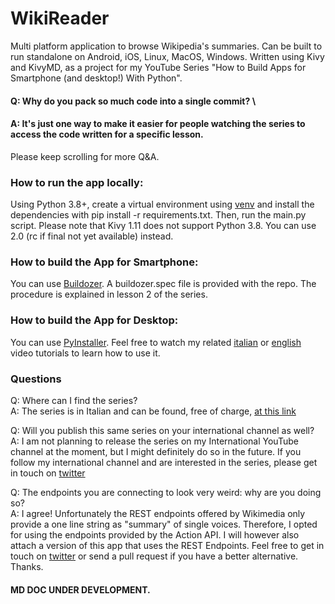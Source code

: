 # WikiReader
Multi platform application to browse Wikipedia's summaries. Can be built to run standalone on Android, iOS, Linux, MacOS, Windows. Written using Kivy and KivyMD, as a project for my YouTube Series "How to Build Apps for Smartphone (and desktop!) With Python".

#### Q: Why do you pack so much code into a single commit? \
#### A: It's just one way to make it easier for people watching the series to access the code written for a specific lesson.
Please keep scrolling for more Q&A.

### How to run the app locally:
Using Python 3.8+, create a virtual environment using [venv](https://docs.python.org/3/library/venv.html) and install the dependencies with pip install -r requirements.txt. Then, run the main.py script. Please note that Kivy 1.11 does not support Python 3.8. You can use 2.0 (rc if final not yet available) instead.


### How to build the App for Smartphone:
You can use [Buildozer](https://github.com/kivy/buildozer). A buildozer.spec file is provided with the repo. The procedure is explained in lesson 2 of the series.


### How to build the App for Desktop:
You can use [PyInstaller](https://github.com/pyinstaller/pyinstaller). Feel free to watch my related [italian](https://youtu.be/BYtSNfEacSo) or [english](https://youtu.be/vg24wionhFg) video tutorials  to learn how to use it.


### Questions

Q: Where can I find the series? \
A: The series is in Italian and can be found, free of charge, [at this link](https://www.youtube.com/playlist?list=PLHUQL6-_n9ZdPfFls4HJIQ1biWOxPI1rG) 

Q: Will you publish this same series on your international channel as well? \
A: I am not planning to release the series on my International YouTube channel at the moment, but I might definitely do so in the future. If you follow my international channel and are interested in the series, please get in touch on [twitter](https://www.twitter.com/pymike00)

Q: The endpoints you are connecting to look very weird: why are you doing so? \
A: I agree! Unfortunately the REST endpoints offered by Wikimedia only provide a one line string as "summary" of single voices. Therefore, I opted for using the endpoints provided by the Action API. I will however also attach a version of this app that uses the REST Endpoints. Feel free to get in touch on [twitter](https://www.twitter.com/pymike00) or send a pull request if you have a better alternative. Thanks.






#### MD DOC UNDER DEVELOPMENT.
